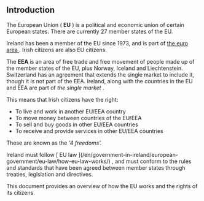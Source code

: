 ##  Introduction

The European Union ( **EU** ) is a political and economic union of certain
European states. There are currently 27 member states of the EU.

Ireland has been a member of the EU since 1973, and is part of [ the euro area
](/en/government-in-ireland/european-government/european-union/euro-area/) .
Irish citizens are also EU citizens.

The **EEA** is an area of free trade and free movement of people made up of
the member states of the EU, plus Norway, Iceland and Liechtenstein.
Switzerland has an agreement that extends the single market to include it,
though it is not part of the EEA. Ireland, along with the countries in the EU
and EEA are part of _the single market_ .

This means that Irish citizens have the right:

  * To live and work in another EU/EEA country 
  * To move money between countries of the EU/EEA 
  * To sell and buy goods in other EU/EEA countries 
  * To receive and provide services in other EU/EEA countries 

These are known as the _‘4 freedoms’._

Ireland must follow [ EU law ](/en/government-in-ireland/european-
government/eu-law/how-eu-law-works/) , and must conform to the rules and
standards that have been agreed between member states through treaties,
legislation and directives.

This document provides an overview of how the EU works and the rights of its
citizens.
